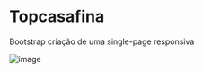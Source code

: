 # Topcasafina
Bootstrap criação de uma single-page responsiva

![image](https://user-images.githubusercontent.com/82853944/175392555-c7f4fc5c-54c1-4c33-b972-eedcf5c9fa8c.png)
